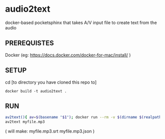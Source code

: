 # audio2text
docker-based pocketsphinx that takes A/V input file to create text from the audio

## PREREQUISTES
Docker (eg:  https://docs.docker.com/docker-for-mac/install/ )

## SETUP
cd [to directory you have cloned this repo to]

`docker build -t audio2text .`

## RUN

```bash
av2text(){ av=$(basename "$1"); docker run --rm -v $(dirname $(realpath "$1")):/app/av audio2text npm test av/"$av"; rm -f "$1".temp.wav; }
av2text myfile.mp3
```

   ( will make:   myfile.mp3.srt   myfile.mp3.json )
